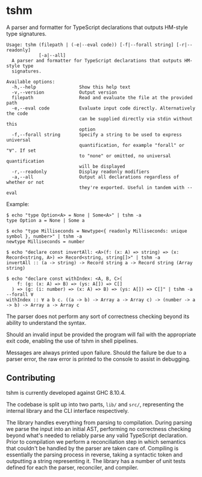 # tshm

A parser and formatter for TypeScript declarations that outputs HM-style type signatures.

```
Usage: tshm (filepath | (-e|--eval code)) [-f|--forall string] [-r|--readonly]
            [-a|--all]
  A parser and formatter for TypeScript declarations that outputs HM-style type
  signatures.

Available options:
  -h,--help                Show this help text
  -v,--version             Output version
  filepath                 Read and evaluate the file at the provided path
  -e,--eval code           Evaluate input code directly. Alternatively the code
                           can be supplied directly via stdin without this
                           option
  -f,--forall string       Specify a string to be used to express universal
                           quantification, for example "forall" or "∀". If set
                           to "none" or omitted, no universal quantification
                           will be displayed
  -r,--readonly            Display readonly modifiers
  -a,--all                 Output all declarations regardless of whether or not
                           they're exported. Useful in tandem with --eval
```

Example:

```
$ echo "type Option<A> = None | Some<A>" | tshm -a
type Option a = None | Some a

$ echo "type Milliseconds = Newtype<{ readonly Milliseconds: unique symbol }, number>" | tshm -a
newtype Milliseconds = number

$ echo "declare const invertAll: <A>(f: (x: A) => string) => (x: Record<string, A>) => Record<string, string[]>" | tshm -a
invertAll :: (a -> string) -> Record string a -> Record string (Array string)

$ echo "declare const withIndex: <A, B, C>(
    f: (g: (x: A) => B) => (ys: A[]) => C[]
  ) => (g: (i: number) => (x: A) => B) => (ys: A[]) => C[]" | tshm -a --forall ∀
withIndex :: ∀ a b c. ((a -> b) -> Array a -> Array c) -> (number -> a -> b) -> Array a -> Array c
```

The parser does not perform any sort of correctness checking beyond its ability to understand the syntax.

Should an invalid input be provided the program will fail with the appropriate exit code, enabling the use of tshm in shell pipelines.

Messages are always printed upon failure. Should the failure be due to a parser error, the raw error is printed to the console to assist in debugging.



## Contributing

tshm is currently developed against GHC 8.10.4.

The codebase is split up into two parts, `lib/` and `src/`, representing the internal library and the CLI interface respectively.

The library handles everything from parsing to compilation. During parsing we parse the input into an initial AST, performing no correctness checking beyond what's needed to reliably parse any valid TypeScript declaration. Prior to compilation we perform a reconciliation step in which semantics that couldn't be handled by the parser are taken care of. Compiling is essentially the parsing process in reverse, taking a syntactic token and outputting a string representing it. The library has a number of unit tests defined for each the parser, reconciler, and compiler.

